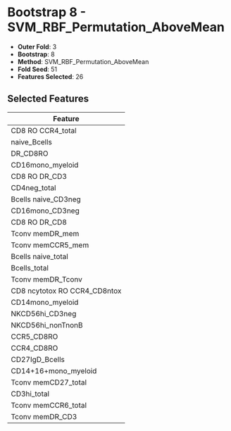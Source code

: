 # Bootstrap 8 - SVM_RBF_Permutation_AboveMean

- **Outer Fold**: 3
- **Bootstrap**: 8
- **Method**: SVM_RBF_Permutation_AboveMean
- **Fold Seed**: 51
- **Features Selected**: 26

## Selected Features

| Feature |
|---------|
| CD8 RO CCR4_total |
| naive_Bcells |
| DR_CD8RO |
| CD16mono_myeloid |
| CD8 RO DR_CD3 |
| CD4neg_total |
| Bcells naive_CD3neg |
| CD16mono_CD3neg |
| CD8 RO DR_CD8 |
| Tconv memDR_mem |
| Tconv memCCR5_mem |
| Bcells naive_total |
| Bcells_total |
| Tconv memDR_Tconv |
| CD8 ncytotox RO CCR4_CD8ntox |
| CD14mono_myeloid |
| NKCD56hi_CD3neg |
| NKCD56hi_nonTnonB |
| CCR5_CD8RO |
| CCR4_CD8RO |
| CD27IgD_Bcells |
| CD14+16+mono_myeloid |
| Tconv memCD27_total |
| CD3hi_total |
| Tconv memCCR6_total |
| Tconv memDR_CD3 |
